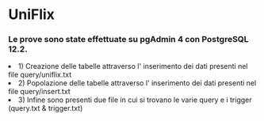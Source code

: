 # UniFlix

<h3>Le prove sono state effettuate su pgAdmin 4 con PostgreSQL 12.2.</h3>

<li>1) Creazione delle tabelle attraverso l' inserimento dei dati presenti nel file query/uniflix.txt</li>
<li>2) Popolazione delle tabelle attraverso l' inserimento dei dati presenti nel file query/insert.txt</li>
<li>3) Infine sono presenti due file in cui si trovano le varie query e i trigger (query.txt & trigger.txt)</li>
